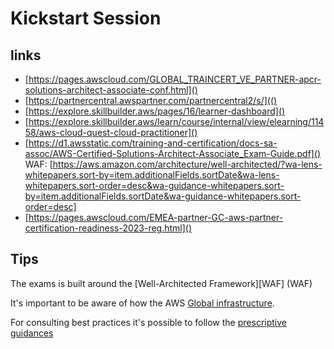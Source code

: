 # Kickstart Session


## links

- [https://pages.awscloud.com/GLOBAL_TRAINCERT_VE_PARTNER-apcr-solutions-architect-associate-conf.html]()
- [https://partnercentral.awspartner.com/partnercentral2/s/](()
- [https://explore.skillbuilder.aws/pages/16/learner-dashboard]()
- [https://explore.skillbuilder.aws/learn/course/internal/view/elearning/11458/aws-cloud-quest-cloud-practitioner]()
- [https://d1.awsstatic.com/training-and-certification/docs-sa-assoc/AWS-Certified-Solutions-Architect-Associate_Exam-Guide.pdf]()
WAF: [https://aws.amazon.com/architecture/well-architected/?wa-lens-whitepapers.sort-by=item.additionalFields.sortDate&wa-lens-whitepapers.sort-order=desc&wa-guidance-whitepapers.sort-by=item.additionalFields.sortDate&wa-guidance-whitepapers.sort-order=desc]
- [https://pages.awscloud.com/EMEA-partner-GC-aws-partner-certification-readiness-2023-reg.html]()

## Tips

The exams is built around the [Well-Architected Framework][WAF] (WAF)

It's important to be aware of how the AWS [Global infrastructure](https://aws.amazon.com/about-aws/global-infrastructure/).

For consulting best practices it's possible to follow the [prescriptive guidances](https://aws.amazon.com/prescriptive-guidance/?apg-all-cards.sort-by=item.additionalFields.sortDate&apg-all-cards.sort-order=desc&awsf.apg-new-filter=*all&awsf.apg-content-type-filter=*all&awsf.apg-code-filter=*all&awsf.apg-category-filter=*all&awsf.apg-rtype-filter=*all&awsf.apg-isv-filter=*all&awsf.apg-product-filter=*all&awsf.apg-env-filter=*all)

